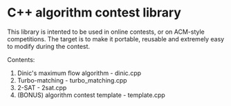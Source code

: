 C++ algorithm contest library
=============================

This library is intented to be used in online contests, or on ACM-style competitions. The target is to make it portable,
reusable and extremely easy to modify during the contest.

Contents:
 1. Dinic's maximum flow algorithm  - dinic.cpp
 2. Turbo-matching - turbo_matching.cpp
 3. 2-SAT - 2sat.cpp
 0. (BONUS) algorithm contest template - template.cpp
